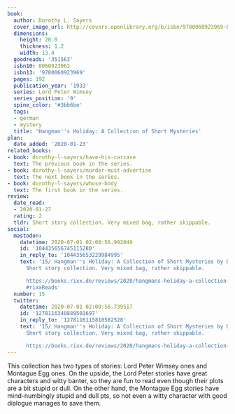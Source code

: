 ```yaml
---
book:
  author: Dorothy L. Sayers
  cover_image_url: http://covers.openlibrary.org/b/isbn/9780060923969-L.jpg
  dimensions:
    height: 20.0
    thickness: 1.2
    width: 13.4
  goodreads: '351563'
  isbn10: 0060923962
  isbn13: '9780060923969'
  pages: 192
  publication_year: '1933'
  series: Lord Peter Wimsey
  series_position: '9'
  spine_color: '#3bb6be'
  tags:
  - german
  - mystery
  title: 'Hangman''s Holiday: A Collection of Short Mysteries'
plan:
  date_added: '2020-01-23'
related_books:
- book: dorothy-l-sayers/have-his-carcase
  text: The previous book in the series.
- book: dorothy-l-sayers/murder-must-advertise
  text: The next book in the series.
- book: dorothy-l-sayers/whose-body
  text: The first book in the series.
review:
  date_read:
  - 2020-01-27
  rating: 2
  tldr: Short story collection. Very mixed bag, rather skippable.
social:
  mastodon:
    datetime: 2020-07-01 02:00:56.992049
    id: '104435656745115280'
    in_reply_to: '104435653229984995'
    text: '15/ Hangman''s Holiday: A Collection of Short Mysteries by Dorothy L. Sayers.
      Short story collection. Very mixed bag, rather skippable.

      https://books.rixx.de/reviews/2020/hangmans-holiday-a-collection-of-short-mysteries/
      #rixxReads'
  number: 15
  twitter:
    datetime: 2020-07-01 02:00:56.739517
    id: '1278116340889501697'
    in_reply_to: '1278116115810582528'
    text: '15/ Hangman''s Holiday: A Collection of Short Mysteries by Dorothy L. Sayers.
      Short story collection. Very mixed bag, rather skippable.

      https://books.rixx.de/reviews/2020/hangmans-holiday-a-collection-of-short-mysteries/'
---
```


This collection has two types of stories: Lord Peter Wimsey ones and Montague Egg ones. On the upside, the Lord Peter stories have great characters and witty banter, so they are fun to read even though their plots are a bit stupid or dull. On the other hand, the Montague Egg stories have mind-numbingly stupid and dull pts, so not even a witty character with good dialogue manages to save them.
